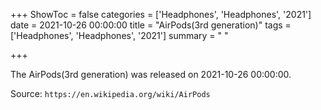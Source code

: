 +++
ShowToc = false
categories = ['Headphones', 'Headphones', '2021']
date = 2021-10-26 00:00:00
title = "AirPods(3rd generation)"
tags = ['Headphones', 'Headphones', '2021']
summary = " "

+++

The AirPods(3rd generation) was released on 2021-10-26 00:00:00.

Source: `https://en.wikipedia.org/wiki/AirPods`


